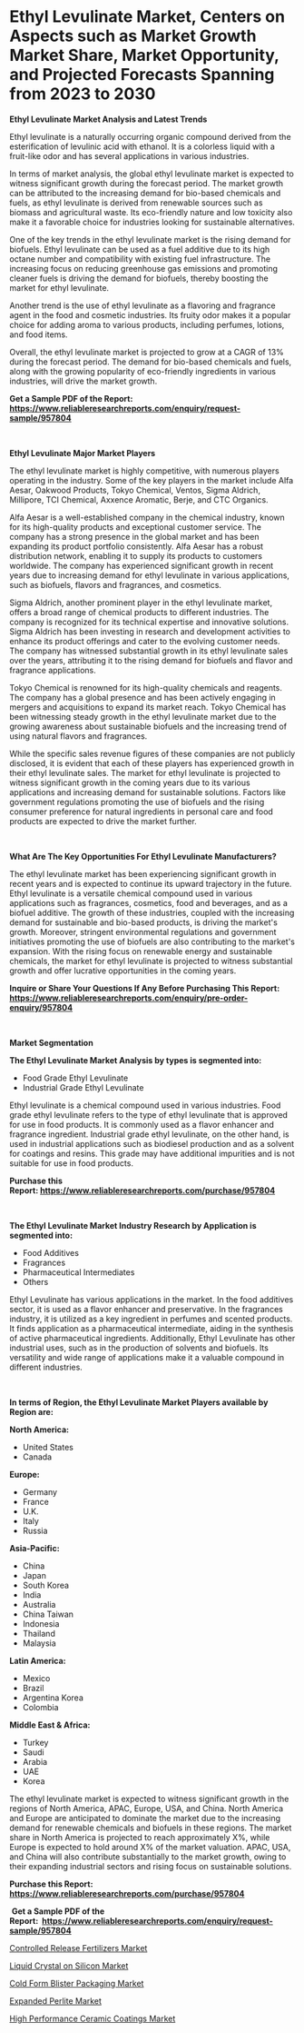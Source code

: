 <p><h1>Ethyl Levulinate Market, Centers on Aspects such as Market Growth Market Share, Market Opportunity, and Projected Forecasts Spanning from 2023 to 2030</h1></p><p><strong>Ethyl Levulinate Market Analysis and Latest Trends</strong></p>
<p><p>Ethyl levulinate is a naturally occurring organic compound derived from the esterification of levulinic acid with ethanol. It is a colorless liquid with a fruit-like odor and has several applications in various industries.</p><p>In terms of market analysis, the global ethyl levulinate market is expected to witness significant growth during the forecast period. The market growth can be attributed to the increasing demand for bio-based chemicals and fuels, as ethyl levulinate is derived from renewable sources such as biomass and agricultural waste. Its eco-friendly nature and low toxicity also make it a favorable choice for industries looking for sustainable alternatives.</p><p>One of the key trends in the ethyl levulinate market is the rising demand for biofuels. Ethyl levulinate can be used as a fuel additive due to its high octane number and compatibility with existing fuel infrastructure. The increasing focus on reducing greenhouse gas emissions and promoting cleaner fuels is driving the demand for biofuels, thereby boosting the market for ethyl levulinate.</p><p>Another trend is the use of ethyl levulinate as a flavoring and fragrance agent in the food and cosmetic industries. Its fruity odor makes it a popular choice for adding aroma to various products, including perfumes, lotions, and food items.</p><p>Overall, the ethyl levulinate market is projected to grow at a CAGR of 13% during the forecast period. The demand for bio-based chemicals and fuels, along with the growing popularity of eco-friendly ingredients in various industries, will drive the market growth.</p></p>
<p><strong>Get a Sample PDF of the Report:&nbsp; <a href="https://www.reliableresearchreports.com/enquiry/request-sample/957804">https://www.reliableresearchreports.com/enquiry/request-sample/957804</a></strong></p>
<p>&nbsp;</p>
<p><strong>Ethyl Levulinate Major Market Players</strong></p>
<p><p>The ethyl levulinate market is highly competitive, with numerous players operating in the industry. Some of the key players in the market include Alfa Aesar, Oakwood Products, Tokyo Chemical, Ventos, Sigma Aldrich, Millipore, TCI Chemical, Axxence Aromatic, Berje, and CTC Organics.</p><p>Alfa Aesar is a well-established company in the chemical industry, known for its high-quality products and exceptional customer service. The company has a strong presence in the global market and has been expanding its product portfolio consistently. Alfa Aesar has a robust distribution network, enabling it to supply its products to customers worldwide. The company has experienced significant growth in recent years due to increasing demand for ethyl levulinate in various applications, such as biofuels, flavors and fragrances, and cosmetics.</p><p>Sigma Aldrich, another prominent player in the ethyl levulinate market, offers a broad range of chemical products to different industries. The company is recognized for its technical expertise and innovative solutions. Sigma Aldrich has been investing in research and development activities to enhance its product offerings and cater to the evolving customer needs. The company has witnessed substantial growth in its ethyl levulinate sales over the years, attributing it to the rising demand for biofuels and flavor and fragrance applications.</p><p>Tokyo Chemical is renowned for its high-quality chemicals and reagents. The company has a global presence and has been actively engaging in mergers and acquisitions to expand its market reach. Tokyo Chemical has been witnessing steady growth in the ethyl levulinate market due to the growing awareness about sustainable biofuels and the increasing trend of using natural flavors and fragrances.</p><p>While the specific sales revenue figures of these companies are not publicly disclosed, it is evident that each of these players has experienced growth in their ethyl levulinate sales. The market for ethyl levulinate is projected to witness significant growth in the coming years due to its various applications and increasing demand for sustainable solutions. Factors like government regulations promoting the use of biofuels and the rising consumer preference for natural ingredients in personal care and food products are expected to drive the market further.</p></p>
<p>&nbsp;</p>
<p><strong>What Are The Key Opportunities For Ethyl Levulinate Manufacturers?</strong></p>
<p><p>The ethyl levulinate market has been experiencing significant growth in recent years and is expected to continue its upward trajectory in the future. Ethyl levulinate is a versatile chemical compound used in various applications such as fragrances, cosmetics, food and beverages, and as a biofuel additive. The growth of these industries, coupled with the increasing demand for sustainable and bio-based products, is driving the market's growth. Moreover, stringent environmental regulations and government initiatives promoting the use of biofuels are also contributing to the market's expansion. With the rising focus on renewable energy and sustainable chemicals, the market for ethyl levulinate is projected to witness substantial growth and offer lucrative opportunities in the coming years.</p></p>
<p><strong>Inquire or Share Your Questions If Any Before Purchasing This Report: <a href="https://www.reliableresearchreports.com/enquiry/pre-order-enquiry/957804">https://www.reliableresearchreports.com/enquiry/pre-order-enquiry/957804</a></strong></p>
<p>&nbsp;</p>
<p><strong>Market Segmentation</strong></p>
<p><strong>The Ethyl Levulinate Market Analysis by types is segmented into:</strong></p>
<p><ul><li>Food Grade Ethyl Levulinate</li><li>Industrial Grade Ethyl Levulinate</li></ul></p>
<p><p>Ethyl levulinate is a chemical compound used in various industries. Food grade ethyl levulinate refers to the type of ethyl levulinate that is approved for use in food products. It is commonly used as a flavor enhancer and fragrance ingredient. Industrial grade ethyl levulinate, on the other hand, is used in industrial applications such as biodiesel production and as a solvent for coatings and resins. This grade may have additional impurities and is not suitable for use in food products.</p></p>
<p><strong>Purchase this Report:&nbsp;<a href="https://www.reliableresearchreports.com/purchase/957804">https://www.reliableresearchreports.com/purchase/957804</a></strong></p>
<p>&nbsp;</p>
<p><strong>The Ethyl Levulinate Market Industry Research by Application is segmented into:</strong></p>
<p><ul><li>Food Additives</li><li>Fragrances</li><li>Pharmaceutical Intermediates</li><li>Others</li></ul></p>
<p><p>Ethyl Levulinate has various applications in the market. In the food additives sector, it is used as a flavor enhancer and preservative. In the fragrances industry, it is utilized as a key ingredient in perfumes and scented products. It finds application as a pharmaceutical intermediate, aiding in the synthesis of active pharmaceutical ingredients. Additionally, Ethyl Levulinate has other industrial uses, such as in the production of solvents and biofuels. Its versatility and wide range of applications make it a valuable compound in different industries.</p></p>
<p>&nbsp;</p>
<p><strong>In terms of Region, the Ethyl Levulinate Market Players available by Region are:</strong></p>
<p>
    <p> <strong> North America: </strong>
        <ul>
            <li>United States</li>
            <li>Canada</li>
        </ul>
        </p> 
    <p> <strong> Europe: </strong>
        <ul>
            <li>Germany</li>
            <li>France</li>
            <li>U.K.</li>
            <li>Italy</li>
            <li>Russia</li>
        </ul>
        </p> 
    <p> <strong> Asia-Pacific: </strong>
        <ul>
            <li>China</li>
            <li>Japan</li>
            <li>South Korea</li>
            <li>India</li>
            <li>Australia</li>
            <li>China Taiwan</li>
            <li>Indonesia</li>
            <li>Thailand</li>
            <li>Malaysia</li>
        </ul>
        </p> 
    <p> <strong> Latin America: </strong>
        <ul>
            <li>Mexico</li>
            <li>Brazil</li>
            <li>Argentina Korea</li>
            <li>Colombia</li>
        </ul>
        </p> 
    <p> <strong> Middle East & Africa: </strong>
        <ul>
            <li>Turkey</li>
            <li>Saudi</li>
            <li>Arabia</li>
            <li>UAE</li>
            <li>Korea</li>
        </ul>
    </p>
    </p>
<p><p>The ethyl levulinate market is expected to witness significant growth in the regions of North America, APAC, Europe, USA, and China. North America and Europe are anticipated to dominate the market due to the increasing demand for renewable chemicals and biofuels in these regions. The market share in North America is projected to reach approximately X%, while Europe is expected to hold around X% of the market valuation. APAC, USA, and China will also contribute substantially to the market growth, owing to their expanding industrial sectors and rising focus on sustainable solutions.</p></p>
<p><strong>Purchase this Report: <a href="https://www.reliableresearchreports.com/purchase/957804">https://www.reliableresearchreports.com/purchase/957804</a></strong></p>
<p>&nbsp;<strong>Get a Sample PDF of the Report:&nbsp;&nbsp;<a href="https://www.reliableresearchreports.com/enquiry/request-sample/957804">https://www.reliableresearchreports.com/enquiry/request-sample/957804</a></strong></p>
<p><strong></strong></p>
<p><p><a href="https://github.com/vimar16th/Market-Research-Report-List-2/blob/main/controlled-release-fertilizers-market.md">Controlled Release Fertilizers Market</a></p><p><a href="https://github.com/pizolina/Market-Research-Report-List-2/blob/main/liquid-crystal-on-silicon-market.md">Liquid Crystal on Silicon Market</a></p><p><a href="https://github.com/sofayahoo2023/Market-Research-Report-List-2/blob/main/cold-form-blister-packaging-market.md">Cold Form Blister Packaging Market</a></p><p><a href="https://github.com/luckyshygirl/Market-Research-Report-List-2/blob/main/expanded-perlite-market.md">Expanded Perlite Market</a></p><p><a href="https://github.com/lbird53714/Market-Research-Report-List-2/blob/main/high-performance-ceramic-coatings-market.md">High Performance Ceramic Coatings Market</a></p></p>